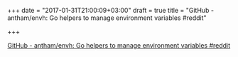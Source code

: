 +++
date = "2017-01-31T21:00:09+03:00"
draft = true
title = "GitHub - antham/envh: Go helpers to manage environment variables  #reddit"

+++

<p><a href="https://t.co/8c1e5nkIyC">GitHub - antham/envh: Go helpers to manage environment variables  #reddit</a></p>
